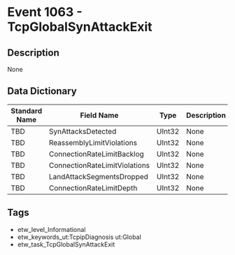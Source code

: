 # Event 1063 - TcpGlobalSynAttackExit

## Description
None

## Data Dictionary
|Standard Name|Field Name|Type|Description|Sample Value|
|---|---|---|---|---|
|TBD|SynAttacksDetected|UInt32|None|`None`|
|TBD|ReassemblyLimitViolations|UInt32|None|`None`|
|TBD|ConnectionRateLimitBacklog|UInt32|None|`None`|
|TBD|ConnectionRateLimitViolations|UInt32|None|`None`|
|TBD|LandAttackSegmentsDropped|UInt32|None|`None`|
|TBD|ConnectionRateLimitDepth|UInt32|None|`None`|

## Tags
* etw_level_Informational
* etw_keywords_ut:TcpipDiagnosis ut:Global
* etw_task_TcpGlobalSynAttackExit